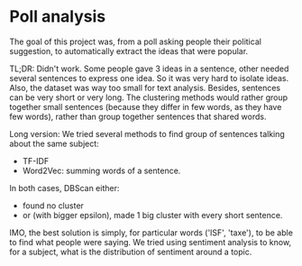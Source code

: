 # Poll analysis

The goal of this project was, from a poll asking people their political
suggestion, to automatically extract the ideas that were popular.

TL;DR: Didn't work. Some people gave 3 ideas in a sentence, other needed
several sentences to express one idea. So it was very hard to isolate ideas.
Also, the dataset was way too small for text analysis.
Besides, sentences can be very short or very long. The clustering methods would
rather group together small sentences (because they differ in few words, as
they have few words), rather than group together sentences that shared words.

Long version:
We tried several methods to find group of sentences talking about the same subject:
- TF-IDF
- Word2Vec: summing words of a sentence.


In both cases, DBScan either:
- found no cluster
- or (with bigger epsilon), made 1 big cluster with every short sentence.

IMO, the best solution is simply, for particular words ('ISF', 'taxe'), to be
able to find what people were saying. We tried using sentiment analysis to
know, for a subject, what is the distribution of sentiment around a topic.